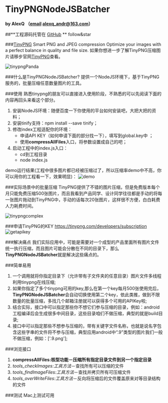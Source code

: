 # TinyPNGNodeJSBatcher
**by AlexQ （[email](alexq_andr@163.com) alexq_andr@163.com）**


##**工程源码托管在 [GitHub](https://github.com/xueqing325/TinyPNGNodeJSBatcher.git) ** follow&star

###[TinyPNG](https://tinypng.com)
	Smart PNG and JPEG compression
	Optimize your images with a perfect balance in quality and file size.
如果你想进一步了解TinyPNG压缩图片请移步官网[TinyPNG](https://tinypng.com)查看。

![tinypngPanda](http://7xox5k.com1.z0.glb.clouddn.com/tinypngPanda.png)


###什么是TinyPNGNodeJSBatcher?
提供一个NodeJS环境下，基于TinyPNG服务的，批量压缩任意数量图片的工具。

###使用
熟悉tinypng的朋友可以直接进入使用阶段，不熟悉的可以先阅读下面的内容再回头来看这个部分。

1. 安装NodeJS环境：随便百度一下你使用的平台如何安装吧，大把大把的资料；
2. 安装tinify支持：npm install --save tinify；
3. 修改index工程适配你的环境：
	* 申请API KEY（如何申请下面的部分找一下），填写到global.key中 ；
	* 使用**compressAllFiles**入口，将参数设置成自己的吧；
4. 启动工程中的index.js入口：
	* cd到工程目录
	* node index.js	

demo运行结果(工程中很多图片都已经被压缩过了，所以压缩率demo中不高，你可以用你的工程看一下，效果明显)：
![demo](http://7xox5k.com1.z0.glb.clouddn.com/tinypng-demo.png)	

###实际场景中的批量压缩
TinyPNG提供了不错的图片压缩，但是免费版本每个月只能免费压缩500张图片，而且我看到产品同学、设计同学往往都是手动的将每一张图片拖动到TinyPNG中，手动的话每次20张图片，这样很不方便，白白耗费人力耗费时间。

![tinypngcomplex](http://7xox5k.com1.z0.glb.clouddn.com/tinypngcomplex.png)

###申请TinyPNG的KEY
https://tinypng.com/developers/subscription
![getapikey](http://7xox5k.com1.z0.glb.clouddn.com/tinypnggetapikey.png)

###解决痛点
我们实际应用中，可能是需要对一个成型的产品里面所有图片文件统一执行压缩，而且图片可能会分散在不同的目录下，那么**TinyPNGNodeJSBatcher**就是解决这些痛点的。

###简单易用
1. 一个调用就将你指定目录下（允许带有子文件夹的任意目录）图片文件多线程利用tinypng在线压缩;
2. 如果你指定了多个tinypng可用的key,那么在第一个key每月500张使用完后，**TinyPNGNodeJSBatcher**会自动切换使用第二个key，依此类推，做到不限数量的批量压缩，多找几个邮箱注册就可以获得多个可用的APIKey啦;
3. 结合实际，接口中可以指定那些你不想它们参与压缩的目录，例如：android工程编译后会生成很多中间目录，这些目录咱们不做压缩，典型的就是build目录;
4. 接口中可以指定那些不想参与压缩的，带有关键字文件名称，也就是说名字包含这些字串的文件将不参与压缩，典型应用android中“.9”类型的图片我们一般不做压缩，例如：['.9.png'];

###浏览接口
1. **compressAllFiles:核型功能－压缩所有指定目录文件到另一个指定目录**
2. *tools_checkImages:工具方法*－查找所有可以压缩的文件
3. *tools_findImageFiles:工具方法*－查找并拷贝所有可压缩文件 
4. *tools_overWriteFiles:工具方法*－反向将压缩后的文件覆盖原来对等目录结构的文件

###测试
Mac上测试可用




